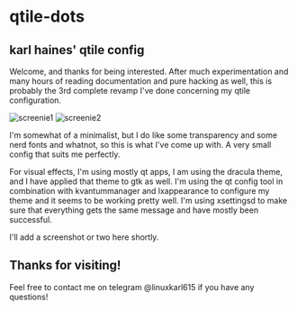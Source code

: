 # qtile-dots
## karl haines' qtile config
Welcome, and thanks for being interested. After much experimentation and
many hours of reading documentation and pure hacking as well, this is
probably the 3rd complete revamp I've done concerning my qtile configuration.

![screenie1](https://github.com/KarlHaines82/qtile-dots/blob/f67754971460821d7a3eff20cb2db0a2ca01c566/Screenshot_20221130_125627.png)
![screenie2](https://github.com/KarlHaines82/qtile-dots/blob/f67754971460821d7a3eff20cb2db0a2ca01c566/Screenshot_20221130_130648.png)

I'm somewhat of a minimalist, but I do like some transparency and some
nerd fonts and whatnot, so this is what I've come up with. A very small
config that suits me perfectly.

For visual effects, I'm using mostly qt apps, I am using the dracula theme,
and I have applied that theme to gtk as well. I'm using the qt config
tool in combination with kvantummanager and lxappearance to configure
my theme and it seems to be working pretty well. I'm using xsettingsd
to make sure that everything gets the same message and have mostly
been successful.

I'll add a screenshot or two here shortly.

## Thanks for visiting!
Feel free to contact me on telegram @linuxkarl615 if you have any questions!
